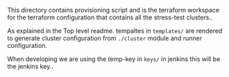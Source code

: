 This directory contains provisioning script and is the terraform workspace for the
terraform configuration that contains all the stress-test clusters..

As explained in the Top level readme. tempaltes in `templates/` are rendered to generate cluster configuration
from `./cluster` module and runner configuration.

When developing we are using the temp-key in `keys/` in jenkins this will be the jenkins key..


